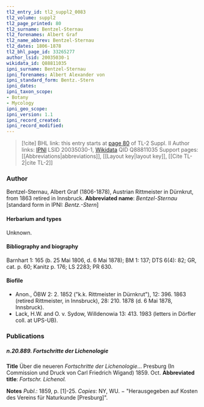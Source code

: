 ```yaml
---
tl2_entry_id: tl2_suppl2_0083
tl2_volume: suppl2
tl2_page_printed: 80
tl2_surname: Bentzel-Sternau
tl2_forenames: Albert Graf
tl2_name_abbrev: Bentzel-Sternau
tl2_dates: 1806-1878
tl2_bhl_page_id: 33265277
author_lsid: 20035030-1
wikidata_id: Q88811035
ipni_surname: Bentzel-Sternau
ipni_forenames: Albert Alexander von
ipni_standard_form: Bentz.-Stern
ipni_dates:
ipni_taxon_scope:
- Botany
- Mycology
ipni_geo_scope:
ipni_version: 1.1
ipni_record_created:
ipni_record_modified:
---
```


> [!cite] BHL link: this entry starts at [page 80](https://www.biodiversitylibrary.org/page/33265277) of TL-2 Suppl. II
> Author links: [IPNI](https://www.ipni.org/a/20035030-1) LSID 20035030-1, [Wikidata](https://www.wikidata.org/wiki/Q88811035) QID Q88811035
> Support pages: [[Abbreviations|abbreviations]], [[Layout key|layout key]], [[Cite TL-2|cite TL-2]]

### Author

Bentzel-Sternau, Albert Graf (1806-1878), Austrian Rittmeister in Dürnkrut, from 1863 retired in Innsbruck. 
**Abbreviated name**: *Bentzel-Sternau* \[standard form in IPNI: *Bentz.-Stern*\]

#### Herbarium and types

Unknown.

#### Bibliography and biography

Barnhart 1: 165 (b. 25 Mai 1806, d. 6 Mai 1878); BM 1: 137; DTS 6(4): 82; GR, cat. p. 60; Kanitz p. 176; LS 2283; PR 630.

#### Biofile

- Anon., ÖBW 2: 2. 1852 ("k.k. Rittmeister in Dürnkrut"), 12: 396. 1863 (retired Rittmeister, in Innsbruck), 28: 210. 1878 (d. 6 Mai 1878, Innsbruck).
- Lack, H.W. and O. v. Sydow, Willdenowia 13: 413. 1983 (letters in Dörfler coll. at UPS-UB).

### Publications

##### n.20.889. Fortschritte der Lichenologie

**Title**
Über die neueren *Fortschritte der Lichenologie*... Presburg (In Commission und Druck von Carl Friedrich Wigand) 1859. Oct.
**Abbreviated title**: *Fortschr. Lichenol.*

**Notes**
*Publ*.: 1859, p. \[1\]-25. *Copies*: NY, WU. − "Herausgegeben auf Kosten des Vereins für Naturkunde \[Presburg\]".

